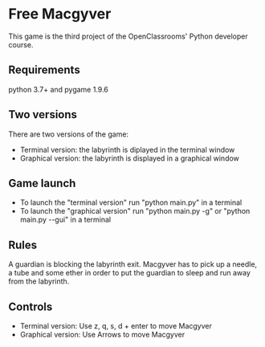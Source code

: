 # Free Macgyver
This game is the third project of the OpenClassrooms' Python developer course.

## Requirements
python 3.7+ and pygame 1.9.6

## Two versions
There are two versions of the game:
* Terminal version: the labyrinth is diplayed in the terminal window
* Graphical version: the labyrinth is displayed in a graphical window

## Game launch
* To launch the "terminal version" run "python main.py" in a terminal
* To launch the "graphical version" run "python main.py -g" or "python main.py --gui" in a terminal

## Rules
A guardian is blocking the labyrinth exit.
Macgyver has to pick up a needle, a tube and some ether in order to put the guardian to sleep and run away from the labyrinth.

## Controls
* Terminal version: Use z, q, s, d + enter to move Macgyver
* Graphical version: Use Arrows to move Macgyver
